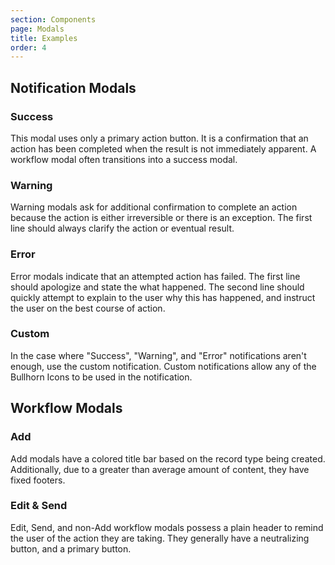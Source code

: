 ```yaml
---
section: Components
page: Modals
title: Examples
order: 4
---
```


## Notification Modals

### Success

This modal uses only a primary action button. It is a confirmation that an action has been completed when the result is not immediately apparent. A workflow modal often transitions into a success modal.

<code-example example="success-modal"></code-example>

### Warning

Warning modals ask for additional confirmation to complete an action because the action is either irreversible or there is an exception. The first line should always clarify the action or eventual result.

<code-example example="warning-modal"></code-example>

### Error

Error modals indicate that an attempted action has failed. The first line should apologize and state the what happened. The second line should quickly attempt to explain to the user why this has happened, and instruct the user on the best course of action.

<code-example example="error-modal"></code-example>

### Custom

In the case where "Success", "Warning", and "Error" notifications aren't enough, use the custom notification. Custom notifications allow any of the Bullhorn Icons to be used in the notification.

<code-example example="custom-modal"></code-example>

## Workflow Modals

### Add

Add modals have a colored title bar based on the record type being created. Additionally, due to a greater than average amount of content, they have fixed footers.

<code-example example="modal-add-form"></code-example>

### Edit & Send

Edit, Send, and non\-Add workflow modals possess a plain header to remind the user of the action they are taking. They generally have a neutralizing button, and a primary button.

<code-example example="modal-edit-form"></code-example>
